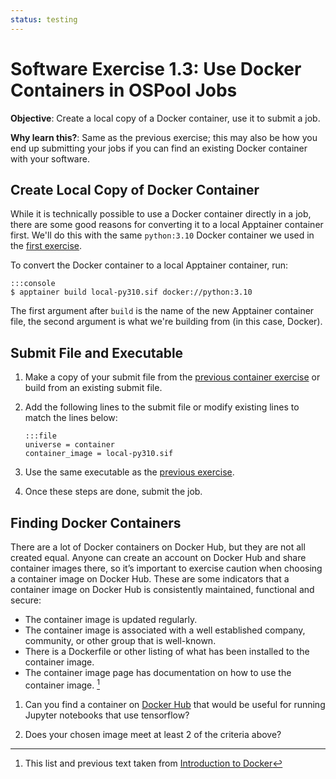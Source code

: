 ```yaml
---
status: testing
---
```


<style type="text/css"> pre em { font-style: normal; background-color: yellow; } pre strong { font-style: normal; font-weight: bold; color: #008; } </style>

Software Exercise 1.3: Use Docker Containers in OSPool Jobs
====================================

**Objective**: Create a local copy of a Docker container, use it to submit a job. 

**Why learn this?**: Same as the previous exercise; this may also be how you end up 
submitting your jobs if you can find an existing Docker container with your software.  

Create Local Copy of Docker Container
-------------------

While it is technically possible to use a Docker container directly in a job, 
there are some good reasons for converting it to a local Apptainer container first. 
We'll do this with the same `python:3.10` Docker container we used in the 
[first exercise](part1-ex1-run-apptainer.md). 

To convert the Docker container to a local Apptainer container, run: 

	:::console
	$ apptainer build local-py310.sif docker://python:3.10

The first argument after `build` is the name of the new Apptainer container file, the 
second argument is what we're building from (in this case, Docker). 

Submit File and Executable
-------------------

1.  Make a copy of your submit file from the [previous container exercise](part1-ex2-apptainer-jobs.md) or build from an existing submit file. 

1.  Add the following lines to the submit file or modify existing lines to match the lines below: 

		:::file
		universe = container
		container_image = local-py310.sif

1.  Use the same executable as the [previous exercise](part1-ex2-apptainer-jobs.md). 

1. Once these steps are done, submit the job.

Finding Docker Containers
-------------

There are a lot of Docker containers on Docker Hub, but they are not all 
created equal. Anyone can create an account on Docker Hub and share container images there, so it’s important to exercise caution when choosing a container image on Docker Hub. These are some indicators that a container image on Docker Hub is consistently maintained, functional and secure:

- The container image is updated regularly.
- The container image is associated with a well established company, community, or other group that is well-known.
- There is a Dockerfile or other listing of what has been installed to the container image.
- The container image page has documentation on how to use the container image. [^1]

1. Can you find a container on [Docker Hub](https://hub.docker.com/) that would be 
useful for running Jupyter notebooks that use tensorflow? 

1. Does your chosen image meet at least 2 of the criteria above? 

[^1]: This list and previous text taken from [Introduction to Docker](https://carpentries-incubator.github.io/docker-introduction/)
